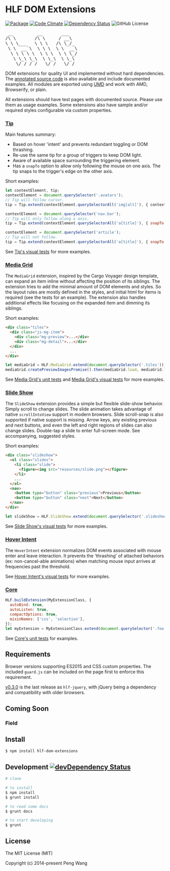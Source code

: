 # HLF DOM Extensions

[![Package](https://img.shields.io/npm/v/hlf-dom-extensions.svg?style=flat)](https://www.npmjs.com/package/hlf-dom-extensions)
[![Code Climate](https://api.codeclimate.com/v1/badges/2fa382c64d158c960256/maintainability)](https://codeclimate.com/github/hlfcoding/hlf-dom-extensions/maintainability)
[![Dependency Status](https://img.shields.io/david/hlfcoding/hlf-dom-extensions.svg)](https://david-dm.org/hlfcoding/hlf-dom-extensions#info=dependencies)
![GitHub License](https://img.shields.io/github/license/hlfcoding/hlf-dom-extensions.svg)

<pre>
 __         __       ___
/\ \       /\ \     / __\
\ \ \___   \ \ \   /\ \_/_
 \ \  __`\  \ \ \  \ \  __\
  \ \ \ \ \  \ \ \  \ \ \_/
   \ \_\ \_\  \ \_\  \ \_\
    \/_/ /_/   \/_/   \/_/
</pre>

DOM extensions for quality UI and implemented without hard dependencies. The
[annotated source code][] is also available and include documented examples. All
modules are exported using [UMD][] and work with AMD, Browserify, or plain.

All extensions should have test pages with documented source. Please use them as
usage examples. Some extensions also have sample and/or required styles
configurable via custom properties.

### [Tip][]

Main features summary:

- Based on hover 'intent' and prevents redundant toggling or DOM thrashing.
- Re-use the same tip for a group of triggers to keep DOM light.
- Aware of available space surrounding the triggering element.
- Has a `snapTo` option to allow only following the mouse on one axis. The tip
  snaps to the trigger's edge on the other axis.

Short examples:

```js
let contextElement, tip;
contextElement = document.querySelector('.avatars');
// Tip will follow cursor.
tip = Tip.extend(contextElement.querySelectorAll('img[alt]'), { contextElement });

contextElement = document.querySelector('nav.bar');
// Tip will only follow along x axis.
tip = Tip.extend(contextElement.querySelectorAll('a[title]'), { snapTo: 'x', contextElement });

contextElement = document.querySelector('article');
// Tip will not follow.
tip = Tip.extend(contextElement.querySelectorAll('a[title]'), { snapTo: 'trigger', contextElement });
```

See [Tip's visual tests][] for more examples.

### [Media Grid][]

The `MediaGrid` extension, inspired by the Cargo Voyager design template, can
expand an item inline without affecting the position of its siblings. The
extension tries to add the minimal amount of DOM elements and styles. So the
layout rules are mostly defined in the styles, and initial html for items is
required (see the tests for an example). The extension also handles additional
effects like focusing on the expanded item and dimming its siblings.

Short examples:

```html
<div class="tiles">
  <div class="js-mg-item">
    <div class="mg-preview">...</div>
    <div class="mg-detail">...</div>
  </div>
  ...
</div>
```

```js
let mediaGrid = HLF.MediaGrid.extend(document.querySelector('.tiles'));
mediaGrid.createPreviewImagesPromise().then(mediaGrid.load, mediaGrid.load);
```

See [Media Grid's unit tests][] and [Media Grid's visual tests][] for more
examples.

### [Slide Show][]

The `SlideShow` extension provides a simple but flexible slide-show behavior.
Simply scroll to change slides. The slide animation takes advantage of native
`scrollIntoView` support in modern browsers. Slide scroll-snap is also
supported if native support is missing. Arrow keys, any existing previous and
next buttons, and even the left and right regions of slides can also change
slides. Double-tap a slide to enter full-screen mode. See accompanying,
suggested styles.

Short examples:

```html
<div class="slideshow">
  <ol class="slides">
    <li class="slide">
      <figure><img src="resources/slide.png"></figure>
    </li>
    ...
  </ol>
  <nav>
    <button type="button" class="previous">Previous</button>
    <button type="button" class="next">Next</button>
  </nav>
</div>
```

```js
let slideShow = HLF.SlideShow.extend(document.querySelector('.slideshow'));
```

See [Slide Show's visual tests][] for more examples.

### [Hover Intent][]

The `HoverIntent` extension normalizes DOM events associated with mouse enter
and leave interaction. It prevents the 'thrashing' of attached behaviors (ex:
non-cancel-able animations) when matching mouse input arrives at frequencies
past the threshold.

See [Hover Intent's visual tests][] for more examples.

### [Core][]

```js
HLF.buildExtension(MyExtensionClass, {
  autoBind: true,
  autoListen: true,
  compactOptions: true,
  mixinNames: ['css', 'selection'],
});
let myExtension = MyExtensionClass.extend(document.querySelector('.foo'));
```

See [Core's unit tests][] for examples.

## Requirements

Browser versions supporting ES2015 and CSS custom properties. The included
`guard.js` can be included on the page first to enforce this requirement.

[v0.3.0][] is the last release as `hlf-jquery`, with jQuery being a dependency
and compatibility with older browsers.

## Coming Soon

### Field

## Install

```bash
$ npm install hlf-dom-extensions
```

## Development [![devDependency Status](https://img.shields.io/david/dev/hlfcoding/hlf-dom-extensions.svg)](https://david-dm.org/hlfcoding/hlf-dom-extensions#info=devDependencies)

```bash
# clone

# to install
$ npm install
$ grunt install

# to read some docs
$ grunt docs

# to start developing
$ grunt
```

## License

The MIT License (MIT)

Copyright (c) 2014-present Peng Wang


[UMD]: https://github.com/umdjs/umd
[annotated source code]: http://hlfcoding.github.io/hlf-dom-extensions/docs/index.html
[Tip]: http://hlfcoding.github.io/hlf-dom-extensions/docs/src/js/tip.html
[Tip's visual tests]: http://hlfcoding.github.io/hlf-dom-extensions/tests/tip.visual.html
[Media Grid]: http://hlfcoding.github.io/hlf-dom-extensions/docs/src/js/media-grid.html
[Media Grid's unit tests]: http://hlfcoding.github.io/hlf-dom-extensions/tests/media-grid.unit.html
[Media Grid's visual tests]: http://hlfcoding.github.io/hlf-dom-extensions/tests/media-grid.visual.html
[Slide Show]: http://hlfcoding.github.io/hlf-dom-extensions/docs/src/js/slide-show.html
[Slide Show's visual tests]: http://hlfcoding.github.io/hlf-dom-extensions/tests/slide-show.visual.html
[Hover Intent]: http://hlfcoding.github.io/hlf-dom-extensions/docs/src/js/hover-intent.html
[Hover Intent's visual tests]: http://hlfcoding.github.io/hlf-dom-extensions/tests/hover-intent.visual.html
[Core]: http://hlfcoding.github.io/hlf-dom-extensions/docs/src/js/core.html
[Core's unit tests]: http://hlfcoding.github.io/hlf-dom-extensions/tests/core.unit.html
[v0.3.0]: https://github.com/hlfcoding/hlf-dom-extensions/releases/tag/v0.3.0

